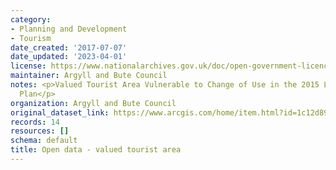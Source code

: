 ```yaml
---
category:
- Planning and Development
- Tourism
date_created: '2017-07-07'
date_updated: '2023-04-01'
license: https://www.nationalarchives.gov.uk/doc/open-government-licence/version/3/
maintainer: Argyll and Bute Council
notes: <p>Valued Tourist Area Vulnerable to Change of Use in the 2015 Local Development
  Plan</p>
organization: Argyll and Bute Council
original_dataset_link: https://www.arcgis.com/home/item.html?id=1c12d89cd7414cc993ba792709652a8c
records: 14
resources: []
schema: default
title: Open data - valued tourist area
---
```

